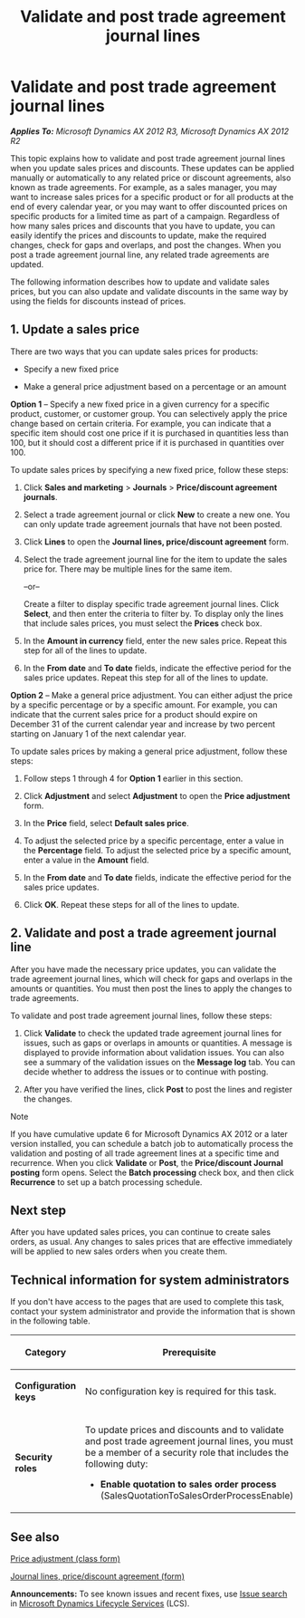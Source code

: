 ﻿---
title: Validate and post trade agreement journal lines
TOCTitle: Validate and post trade agreement journal lines
ms:assetid: 396abf77-0fa8-484c-b6e5-446d5a932daf
ms:mtpsurl: https://technet.microsoft.com/en-us/library/Dn277351(v=AX.60)
ms:contentKeyID: 54658648
ms.date: 04/18/2014
mtps_version: v=AX.60
f1_keywords:
- journal
- agreement
- trade
---

# Validate and post trade agreement journal lines 


_**Applies To:** Microsoft Dynamics AX 2012 R3, Microsoft Dynamics AX 2012 R2_

This topic explains how to validate and post trade agreement journal lines when you update sales prices and discounts. These updates can be applied manually or automatically to any related price or discount agreements, also known as trade agreements. For example, as a sales manager, you may want to increase sales prices for a specific product or for all products at the end of every calendar year, or you may want to offer discounted prices on specific products for a limited time as part of a campaign. Regardless of how many sales prices and discounts that you have to update, you can easily identify the prices and discounts to update, make the required changes, check for gaps and overlaps, and post the changes. When you post a trade agreement journal line, any related trade agreements are updated.

The following information describes how to update and validate sales prices, but you can also update and validate discounts in the same way by using the fields for discounts instead of prices.

## 1\. Update a sales price

There are two ways that you can update sales prices for products:

  - Specify a new fixed price

  - Make a general price adjustment based on a percentage or an amount

**Option 1** – Specify a new fixed price in a given currency for a specific product, customer, or customer group. You can selectively apply the price change based on certain criteria. For example, you can indicate that a specific item should cost one price if it is purchased in quantities less than 100, but it should cost a different price if it is purchased in quantities over 100.

To update sales prices by specifying a new fixed price, follow these steps:

1.  Click **Sales and marketing** \> **Journals** \> **Price/discount agreement journals**.

2.  Select a trade agreement journal or click **New** to create a new one. You can only update trade agreement journals that have not been posted.

3.  Click **Lines** to open the **Journal lines, price/discount agreement** form.

4.  Select the trade agreement journal line for the item to update the sales price for. There may be multiple lines for the same item.
    
    –or–
    
    Create a filter to display specific trade agreement journal lines. Click **Select**, and then enter the criteria to filter by. To display only the lines that include sales prices, you must select the **Prices** check box.

5.  In the **Amount in currency** field, enter the new sales price. Repeat this step for all of the lines to update.

6.  In the **From date** and **To date** fields, indicate the effective period for the sales price updates. Repeat this step for all of the lines to update.

**Option 2** – Make a general price adjustment. You can either adjust the price by a specific percentage or by a specific amount. For example, you can indicate that the current sales price for a product should expire on December 31 of the current calendar year and increase by two percent starting on January 1 of the next calendar year.

To update sales prices by making a general price adjustment, follow these steps:

1.  Follow steps 1 through 4 for **Option 1** earlier in this section.

2.  Click **Adjustment** and select **Adjustment** to open the **Price adjustment** form.

3.  In the **Price** field, select **Default sales price**.

4.  To adjust the selected price by a specific percentage, enter a value in the **Percentage** field. To adjust the selected price by a specific amount, enter a value in the **Amount** field.

5.  In the **From date** and **To date** fields, indicate the effective period for the sales price updates.

6.  Click **OK**. Repeat these steps for all of the lines to update.

## 2\. Validate and post a trade agreement journal line

After you have made the necessary price updates, you can validate the trade agreement journal lines, which will check for gaps and overlaps in the amounts or quantities. You must then post the lines to apply the changes to trade agreements.

To validate and post trade agreement journal lines, follow these steps:

1.  Click **Validate** to check the updated trade agreement journal lines for issues, such as gaps or overlaps in amounts or quantities. A message is displayed to provide information about validation issues. You can also see a summary of the validation issues on the **Message log** tab. You can decide whether to address the issues or to continue with posting.

2.  After you have verified the lines, click **Post** to post the lines and register the changes.


> [!NOTE]
> <P>If you have cumulative update 6 for Microsoft Dynamics AX 2012 or a later version installed, you can schedule a batch job to automatically process the validation and posting of all trade agreement lines at a specific time and recurrence. When you click <STRONG>Validate</STRONG> or <STRONG>Post</STRONG>, the <STRONG>Price/discount Journal posting</STRONG> form opens. Select the <STRONG>Batch processing</STRONG> check box, and then click <STRONG>Recurrence</STRONG> to set up a batch processing schedule.</P>



## Next step

After you have updated sales prices, you can continue to create sales orders, as usual. Any changes to sales prices that are effective immediately will be applied to new sales orders when you create them.

## Technical information for system administrators

If you don't have access to the pages that are used to complete this task, contact your system administrator and provide the information that is shown in the following table.

<table>
<colgroup>
<col style="width: 50%" />
<col style="width: 50%" />
</colgroup>
<thead>
<tr class="header">
<th><p>Category</p></th>
<th><p>Prerequisite</p></th>
</tr>
</thead>
<tbody>
<tr class="odd">
<td><p><strong>Configuration keys</strong></p></td>
<td><p>No configuration key is required for this task.</p></td>
</tr>
<tr class="even">
<td><p><strong>Security roles</strong></p></td>
<td><p>To update prices and discounts and to validate and post trade agreement journal lines, you must be a member of a security role that includes the following duty:</p>
<ul>
<li><p><strong>Enable quotation to sales order process</strong> (SalesQuotationToSalesOrderProcessEnable)</p></li>
</ul></td>
</tr>
</tbody>
</table>


## See also

[Price adjustment (class form)](https://technet.microsoft.com/en-us/library/aa585775\(v=ax.60\))

[Journal lines, price/discount agreement (form)](https://technet.microsoft.com/en-us/library/aa553463\(v=ax.60\))

  
**Announcements:** To see known issues and recent fixes, use [Issue search](http://go.microsoft.com/fwlink/?linkid=389258) in [Microsoft Dynamics Lifecycle Services](http://go.microsoft.com/fwlink/?linkid=306505) (LCS).

